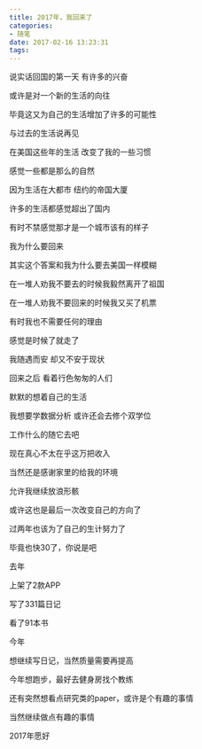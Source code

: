 ```yaml
---
title: 2017年，我回来了
categories:
- 随笔
date: 2017-02-16 13:23:31
tags:
---
```


说实话回国的第一天 有许多的兴奋

或许是对一个新的生活的向往

毕竟这又为自己的生活增加了许多的可能性

与过去的生活说再见

在美国这些年的生活 改变了我的一些习惯

感觉一些都是那么的自然

因为生活在大都市 纽约的帝国大厦

许多的生活都感觉超出了国内

有时不禁感觉那才是一个城市该有的样子

我为什么要回来

其实这个答案和我为什么要去美国一样模糊

在一堆人劝我不要去的时候我毅然离开了祖国

在一堆人劝我不要回来的时候我又买了机票

有时我也不需要任何的理由

感觉是时候了就走了

我随遇而安 却又不安于现状

回来之后 看着行色匆匆的人们

默默的想着自己的生活

我想要学数据分析 或许还会去修个双学位

工作什么的随它去吧

现在真心不太在乎这万把收入

当然还是感谢家里的给我的环境

允许我继续放浪形骸

或许这也是最后一次改变自己的方向了

过两年也该为了自己的生计努力了

毕竟也快30了，你说是吧

去年

上架了2款APP

写了331篇日记

看了91本书

今年

想继续写日记，当然质量需要再提高

今年想跑步，最好去健身房找个教练

还有突然想看点研究类的paper，或许是个有趣的事情

当然继续做点有趣的事情

2017年愿好

